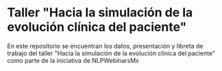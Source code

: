 # Taller "Hacia la simulación de la evolución clínica del paciente"
En este repositorio se encuentran los datos, presentación y libreta de trabajo del taller "Hacia la simulación de la evolución clínica del paciente" como parte de la iniciativa de NLPWebinarsMx
